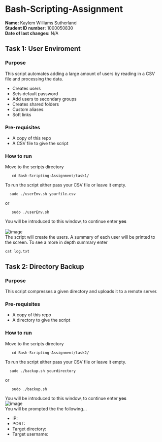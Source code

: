 # Bash-Scripting-Assignment
**Name:** Kaylem Williams Sutherland </br>
**Student ID number:** 1000050830 </br>
**Date of last changes:** N/A </br>
## Task 1: User Enviroment
### Purpose
This script automates adding a large amount of users by reading in a CSV file and processing the data.
* Creates users
* Sets default password
* Add users to secondary groups
* Creates shared folders
* Custom aliases
* Soft links
### Pre-requisites
* A copy of this repo
* A CSV file to give the script
### How to run
Move to the scripts directory
```
   cd Bash-Scripting-Assignment/task1/
  ```
 To run the script either pass your CSV file or leave it empty.
 ```
   sudo ./userEnv.sh yourfile.csv
```
or
```
   sudo ./userEnv.sh 
```

You will be introduced to this window, to continue enter **yes** </br>
</br>
![image](https://user-images.githubusercontent.com/71423497/136113722-5e1a15b8-8dbd-4075-b4f9-f4cafa4066f2.png)
</br>
The script will create the users. A summary of each user will be printed to the screen. To see a more in depth summary enter
```
cat log.txt
```


## Task 2: Directory Backup
### Purpose
This script compresses a given directory and uploads it to a remote server.
### Pre-requisites
* A copy of this repo
* A directory to give the script
### How to run
Move to the scripts directory
```
   cd Bash-Scripting-Assignment/task2/
  ```
  To run the script either pass your CSV file or leave it empty.
 ```
   sudo ./backup.sh yourdirectory
```
or
```
   sudo ./backup.sh 
```
You will be introduced to this window, to continue enter **yes** </br>
![image](https://user-images.githubusercontent.com/71423497/136116023-4fc59401-9ace-4e49-9f93-2e3305c7d05c.png)
</br>
You will be prompted the the following...
* IP:
* PORT:
* Target directory:
* Target username:

